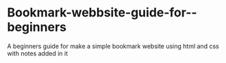 # Bookmark-webbsite-guide-for--beginners
A beginners guide  for make a simple bookmark website using html and css with notes added in it

